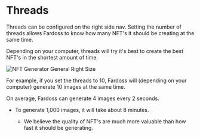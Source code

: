 # Threads

Threads can be configured on the right side nav. Setting the number of threads allows Fardoss to know how many NFT's it should be creating at the same time.

Depending on your computer, threads will try it's best to create the best NFT's in the shortest amount of time.

![NFT Generator General Right Size](https://s3.amazonaws.com/cdn.fardoss.com/docs_content/General%20section.png)

For example, if you set the threads to 10, Fardoss will (depending on your computer) generate 10 images at the same time.

On average, Fardoss can generate 4 images every 2 seconds. 

- To generate 1,000 images, it will take about 8 minutes.
  
  - We believe the quality of NFT's are much more valuable than how fast it should be generating.
